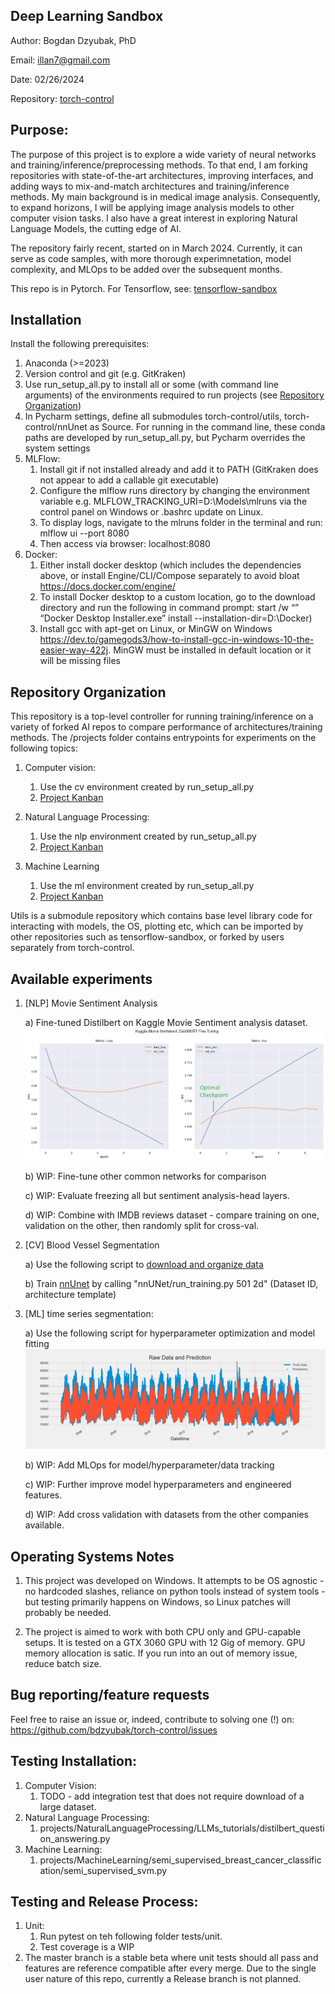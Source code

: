 ## Deep Learning Sandbox 

Author: Bogdan Dzyubak, PhD

Email: illan7@gmail.com

Date: 02/26/2024

Repository: [torch-control](https://github.com/bdzyubak/torch-control)


## Purpose:

The purpose of this project is to explore a wide variety of neural networks and training/inference/preprocessing 
methods. To that end, I am forking repositories with state-of-the-art architectures, improving 
interfaces, and adding ways to mix-and-match architectures and training/inference methods. My main background is in 
medical image analysis. Consequently, to expand horizons, I will be applying image analysis models to other computer
vision tasks. I also have a great interest in exploring Natural Language Models, the cutting edge of AI. 

The repository fairly recent, started on in March 2024. Currently, it can serve as code samples, with more thorough 
experimnetation, model complexity, and MLOps to be added over the subsequent months. 

This repo is in Pytorch. For Tensorflow, see: [tensorflow-sandbox](https://github.com/bdzyubak/tensorflow-sandbox)

## Installation
Install the following prerequisites:
1) Anaconda (>=2023) 
2) Version control and git (e.g. GitKraken)
3) Use run_setup_all.py to install all or some (with command line arguments) of the environments required to run 
projects (see [Repository Organization](#repository-organization)) 
4) In Pycharm settings, define all submodules torch-control/utils, torch-control/nnUnet as Source. For running in the 
command line, these conda paths are developed by run_setup_all.py, but Pycharm overrides the system settings 
5) MLFlow: 
   1) Install git if not installed already and add it to PATH (GitKraken does not appear to add a callable git executable)
   2) Configure the mlflow runs directory by changing the environment variable e.g. MLFLOW_TRACKING_URI=D:\Models\mlruns 
   via the control panel on Windows or .bashrc update on Linux. 
   3) To display logs, navigate to the mlruns folder in the terminal and run: mlflow ui --port 8080
   4) Then access via browser: localhost:8080
6) Docker: 
   1) Either install docker desktop (which includes the dependencies above, or install Engine/CLI/Compose separately 
   to avoid bloat https://docs.docker.com/engine/
   2) To install Docker desktop to a custom location, go to the download directory and run the following in command 
   prompt: start /w “” “Docker Desktop Installer.exe” install --installation-dir=D:\Docker)
   3) Install gcc with apt-get on Linux, or MinGW on Windows 
   https://dev.to/gamegods3/how-to-install-gcc-in-windows-10-the-easier-way-422j. MinGW must be installed in default 
   location or it will be missing files


## Repository Organization

This repository is a top-level controller for running training/inference on a variety of forked AI repos to compare 
performance of architectures/training methods. The /projects folder contains entrypoints for experiments on the 
following topics: 
1) Computer vision: 
   1) Use the cv environment created by run_setup_all.py
   2) [Project Kanban](https://github.com/users/bdzyubak/projects/2/views/1)

2) Natural Language Processing:  
   1) Use the nlp environment created by run_setup_all.py
   2) [Project Kanban](https://github.com/users/bdzyubak/projects/4/views/1) 
3) Machine Learning 
   1) Use the ml environment created by run_setup_all.py
   2) [Project Kanban](https://github.com/users/bdzyubak/projects/5/views/1)

Utils is a submodule repository which contains base level library code for interacting with models, the OS, plotting 
etc, which can be imported by other repositories such as tensorflow-sandbox, or forked by users separately from 
torch-control. 


## Available experiments 

1) [NLP] Movie Sentiment Analysis
   
   a) Fine-tuned Distilbert on Kaggle Movie Sentiment analysis dataset. ![plot](/projects/NaturalLanguageProcessing/MovieReviewAnalysis/training_metrics_version_7.png)

   b) WIP: Fine-tune other common networks for comparison

   c) WIP: Evaluate freezing all but sentiment analysis-head layers. 

   d) WIP: Combine with IMDB reviews dataset - compare training on one, validation on the other, then randomly split for cross-val.


2) [CV] Blood Vessel Segmentation
   
   a) Use the following script to [download and organize data](/projects/ComputerVision/kaggle_blood_vessel_segmentation/organize_nnunet.py)

   b) Train [nnUnet](https://github.com/MIC-DKFZ/nnUNet) by calling "nnUNet/run_training.py 501 2d" (Dataset ID, architecture 
      template)


3) [ML] time series segmentation: 

   a) Use the following script for hyperparameter optimization and model fitting ![plot](/projects/MachineLearning/energy_use_time_series_forecasting/xgboost_depth-10_rmse-1658.3_lr-0.001.png)

   b) WIP: Add MLOps for model/hyperparameter/data tracking
   
   c) WIP: Further improve model hyperparameters and engineered features.

   d) WIP: Add cross validation with datasets from the other companies available. 


## Operating Systems Notes 

1) This project was developed on Windows. It attempts to be OS agnostic - no hardcoded slashes, reliance on 
  python tools instead of system tools - but testing primarily happens on Windows, so Linux patches will probably be 
  needed. 

2) The project is aimed to work with both CPU only and GPU-capable setups. It is tested on a GTX 3060 GPU with 12 Gig 
  of memory. GPU memory allocation is satic. If you run into an out of memory issue, reduce batch size. 

## Bug reporting/feature requests

Feel free to raise an issue or, indeed, contribute to solving one (!) on: https://github.com/bdzyubak/torch-control/issues

## Testing Installation: 

1) Computer Vision: 
   1) TODO - add integration test that does not require download of a large dataset. 
2) Natural Language Processing: 
   1) projects/NaturalLanguageProcessing/LLMs_tutorials/distilbert_question_answering.py
3) Machine Learning: 
   1) projects/MachineLearning/semi_supervised_breast_cancer_classification/semi_supervised_svm.py


## Testing and Release Process: 
1) Unit: 
   1) Run pytest on teh following folder tests/unit. 
   2) Test coverage is a WIP
2) The master branch is a stable beta where unit tests should all pass and features are reference compatible after 
 every merge. Due to the single user nature of this repo, currently a Release branch is not planned. 

